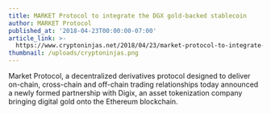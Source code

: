 ```yaml
---
title: MARKET Protocol to integrate the DGX gold-backed stablecoin
author: MARKET Protocol
published_at: '2018-04-23T00:00:00-07:00'
article_link: >-
  https://www.cryptoninjas.net/2018/04/23/market-protocol-to-integrate-the-dgx-gold-backed-stablecoin/
thumbnail: /uploads/cryptoninjas.png
---
```

Market Protocol, a decentralized derivatives protocol designed to deliver on-chain, cross-chain and off-chain trading relationships today announced a newly formed partnership with Digix, an asset tokenization company bringing digital gold onto the Ethereum blockchain.
